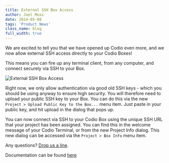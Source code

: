 ```yaml
---
title: External SSH Box Access
author: Joel Moss
date: 2014-05-08
tags: 'Product News'
class_name: blog
full_width: true
---
```


We are excited to tell you that we have opened up Codio even more, and we now allow external SSH access directly to your Codio Boxes!

This means you can fire up any terminal client, from any computer, and connect securely via SSH to your Box.

![External SSH Box Access](blog/ssh.png)

Right now, we only allow authentication via good old SSH keys - which you should be using anyway to ensure high security. You will therefore need to upload your public SSH key to your Box. You can do this via the new `Project > Upload Public Key to the Box...` menu item. Just paste in your public key, and hit upload in the dialog that pops up.

You can now connect via SSH to your Codio Box using the unique SSH URL that your project has been assigned. You can find this in the welcome message of your Codio Terminal, or from the new Project Info dialog. This new dialog can be accessed via the `Project > Box Info` menu item.

Any questions? [Drop us a line](mailto:help@codio.com).

Documentation can be found [here](/docs/boxes/ssh-access)